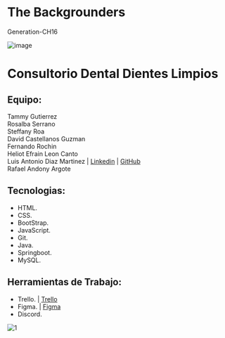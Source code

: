# The Backgrounders
Generation-CH16

![image](https://user-images.githubusercontent.com/85137930/184547592-df4ccd4a-f605-45b1-a137-ca8c08feb6b8.png)

# Consultorio Dental Dientes Limpios
## Equipo:

Tammy Gutierrez <br>
Rosalba Serrano <br>
Steffany Roa  <br>
David Castellanos Guzman  <br>
Fernando Rochin  <br>
Heliot Efrain Leon Canto  <br>
Luis Antonio Diaz Martinez | [Linkedin](https://www.linkedin.com/in/luis-adiazm/) | [GitHub](https://github.com/Unodetantosluises) <br>
Rafael Andony Argote  <br>

## Tecnologias:<br>
+ HTML. <br>
+ CSS. <br>
+ BootStrap.<br>
+ JavaScript. <br>
+ Git.<br>
+ Java. <br>
+ Springboot. <br>
+ MySQL. <br>

## Herramientas de Trabajo: <br>
+ Trello. | [Trello](https://trello.com/b/JfQCNK26/proyecto-integrador) <br>
+ Figma. | [Figma](https://www.figma.com/file/NpWaUIG01IXOen62y9Q2Ss/Proyecto) <br>
+ Discord. 


![1](https://user-images.githubusercontent.com/85137930/185658295-32b3f056-86e9-466c-9cc5-51cd50d99dfb.png)

